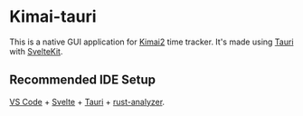 # Kimai-tauri

This is a native GUI application for [Kimai2](https://github.com/kevinpapst/kimai2) time tracker. It's made using [Tauri](https://tauri.app/) with [SvelteKit](https://kit.svelte.dev/).

## Recommended IDE Setup

[VS Code](https://code.visualstudio.com/) + [Svelte](https://marketplace.visualstudio.com/items?itemName=svelte.svelte-vscode) + [Tauri](https://marketplace.visualstudio.com/items?itemName=tauri-apps.tauri-vscode) + [rust-analyzer](https://marketplace.visualstudio.com/items?itemName=rust-lang.rust-analyzer).
